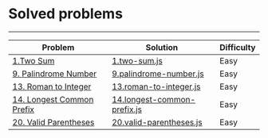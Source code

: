 # Solved problems

---

| Problem | Solution | Difficulty |
|----------|----------|----------|
| <a href="https://leetcode.com/problems/two-sum/description/">1.Two Sum</a> | <a href="https://github.com/anduarte3/leetcode/blob/main/1.two-sum.js">1.two-sum.js</a> | Easy |
| <a href="https://leetcode.com/problems/palindrome-number/description/">9. Palindrome Number</a> | <a href="https://github.com/anduarte3/leetcode/blob/main/9.palindrome-number.js">9.palindrome-number.js</a> | Easy |
| <a href="https://leetcode.com/problems/roman-to-integer/description/">13. Roman to Integer</a> | <a href="https://github.com/anduarte3/leetcode/blob/main/13.roman-to-integer.js">13.roman-to-integer.js</a> | Easy |
| <a href="https://leetcode.com/problems/longest-common-prefix/description/">14. Longest Common Prefix</a> | <a href="https://github.com/anduarte3/leetcode/blob/main/14.longest-common-prefix.js">14.longest-common-prefix.js</a> | Easy |
| <a href="https://leetcode.com/problems/valid-parentheses/description/">20. Valid Parentheses</a> | <a href="https://github.com/anduarte3/leetcode/blob/main/20.valid-parentheses.js">20.valid-parentheses.js</a> | Easy |
